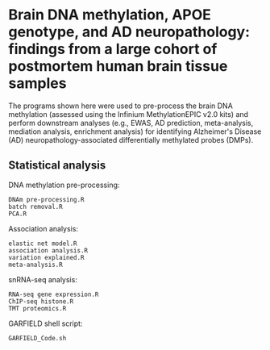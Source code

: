 # Brain DNA methylation, APOE genotype, and AD neuropathology: findings from a large cohort of postmortem human brain tissue samples

The programs shown here were used to pre-process the brain DNA methylation (assessed using the Infinium MethylationEPIC v2.0 kits) and perform downstream analyses (e.g., EWAS, AD prediction, meta-analysis, mediation analysis, enrichment analysis) for identifying Alzheimer's Disease (AD) neuropathology-associated differentially methylated probes (DMPs).

## Statistical analysis
DNA methylation pre-processing:

    DNAm pre-processing.R
    batch removal.R
    PCA.R

    
Association analysis:

    elastic net model.R
    association analysis.R
    variation explained.R
    meta-analysis.R
    


snRNA-seq analysis:

    RNA-seq gene expression.R 
    ChIP-seq histone.R
    TMT proteomics.R


GARFIELD shell script:

    GARFIELD_Code.sh
